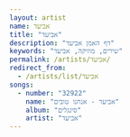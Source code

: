 ```yaml
---
layout: artist
name: אביעד
title: "אביעד"
description: "דף האמן אביעד"
keywords: "שירים, מוזיקה, אביעד"
permalink: /artists/אביעד/
redirect_from:
  - /artists/list/אביעד
songs:
  - number: "32922"
    name: "אביעד - אנחנו טובים"
    album: "סינגלים"
    artist: "אביעד"
---
```


